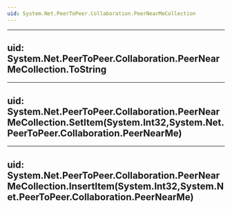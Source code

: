 ```yaml
---
uid: System.Net.PeerToPeer.Collaboration.PeerNearMeCollection
---
```


---
uid: System.Net.PeerToPeer.Collaboration.PeerNearMeCollection.ToString
---

---
uid: System.Net.PeerToPeer.Collaboration.PeerNearMeCollection.SetItem(System.Int32,System.Net.PeerToPeer.Collaboration.PeerNearMe)
---

---
uid: System.Net.PeerToPeer.Collaboration.PeerNearMeCollection.InsertItem(System.Int32,System.Net.PeerToPeer.Collaboration.PeerNearMe)
---
